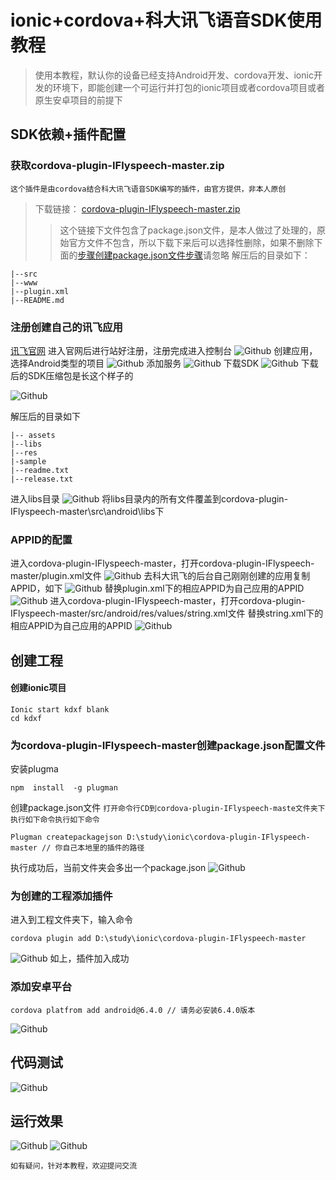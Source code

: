 # ionic+cordova+科大讯飞语音SDK使用教程

> 使用本教程，默认你的设备已经支持Android开发、cordova开发、ionic开发的环境下，即能创建一个可运行并打包的ionic项目或者cordova项目或者原生安卓项目的前提下
## SDK依赖+插件配置
### 获取cordova-plugin-IFlyspeech-master.zip

`这个插件是由cordova结合科大讯飞语音SDK编写的插件，由官方提供，非本人原创`
> 下载链接： [cordova-plugin-IFlyspeech-master.zip](https://github.com/StellaLim/cordova-xfkjSDK/tree/master/cordova-xfkjSDK/cordova-plugin-IFlyspeech-master)
>> 这个链接下文件包含了package.json文件，是本人做过了处理的，原始官方文件不包含，所以下载下来后可以选择性删除，如果不删除下面的<a href="#jump" target="_self">步骤创建package.json文件步骤</a>请忽略
解压后的目录如下：
```
|--src
|--www
|--plugin.xml
|--README.md
```
### 注册创建自己的讯飞应用
[讯飞官网](https://console.xfyun.cn)
进入官网后进行站好注册，注册完成进入控制台
![Github](https://github.com/StellaLim/readme_pic/blob/master/cordova-xfkjSDK/1.png)
创建应用，选择Android类型的项目
![Github](https://github.com/StellaLim/readme_pic/blob/master/cordova-xfkjSDK/2.png)
添加服务
![Github](https://github.com/StellaLim/readme_pic/blob/master/cordova-xfkjSDK/3.png)
下载SDK
![Github](https://github.com/StellaLim/readme_pic/blob/master/cordova-xfkjSDK/4.png)
下载后的SDK压缩包是长这个样子的

![Github](https://github.com/StellaLim/readme_pic/blob/master/cordova-xfkjSDK/5.png)

解压后的目录如下
```
|-- assets
|--libs
|--res
|-sample
|--readme.txt
|--release.txt
```
进入libs目录
![Github](https://github.com/StellaLim/readme_pic/blob/master/cordova-xfkjSDK/7.png)
将libs目录内的所有文件覆盖到cordova-plugin-IFlyspeech-master\src\android\libs下
### APPID的配置
进入cordova-plugin-IFlyspeech-master，打开cordova-plugin-IFlyspeech-master/plugin.xml文件
![Github](https://github.com/StellaLim/readme_pic/blob/master/cordova-xfkjSDK/8.png)
去科大讯飞的后台自己刚刚创建的应用复制APPID，如下
![Github](https://github.com/StellaLim/readme_pic/blob/master/cordova-xfkjSDK/9.png)
替换plugin.xml下的相应APPID为自己应用的APPID
![Github](https://github.com/StellaLim/readme_pic/blob/master/cordova-xfkjSDK/10.png)
进入cordova-plugin-IFlyspeech-master，打开cordova-plugin-IFlyspeech-master/src/android/res/values/string.xml文件
替换string.xml下的相应APPID为自己应用的APPID
![Github](https://github.com/StellaLim/readme_pic/blob/master/cordova-xfkjSDK/12.png)
## 创建工程
#### 创建ionic项目
```
Ionic start kdxf blank
cd kdxf
```
### 为cordova-plugin-IFlyspeech-master创建package.json配置文件
安装plugma
```
npm  install  -g plugman
```
创建package.json文件
`打开命令行CD到cordova-plugin-IFlyspeech-maste文件夹下执行如下命令执行如下命令`
```
Plugman createpackagejson D:\study\ionic\cordova-plugin-IFlyspeech-master // 你自己本地里的插件的路径
```
执行成功后，当前文件夹会多出一个package.json
![Github](https://github.com/StellaLim/readme_pic/blob/master/cordova-xfkjSDK/13.png)
### 为创建的工程添加插件
进入到工程文件夹下，输入命令
```
cordova plugin add D:\study\ionic\cordova-plugin-IFlyspeech-master
```
![Github](https://github.com/StellaLim/readme_pic/blob/master/cordova-xfkjSDK/14.png)
如上，插件加入成功
### 添加安卓平台
```
cordova platfrom add android@6.4.0 // 请务必安装6.4.0版本
```
![Github](https://github.com/StellaLim/readme_pic/blob/master/cordova-xfkjSDK/15.png)
## 代码测试
![Github](https://github.com/StellaLim/readme_pic/blob/master/cordova-xfkjSDK/16.png)

## 运行效果
![Github](https://github.com/StellaLim/readme_pic/blob/master/cordova-xfkjSDK/17.png)
![Github](https://github.com/StellaLim/readme_pic/blob/master/cordova-xfkjSDK/18.png)

`如有疑问，针对本教程，欢迎提问交流`


